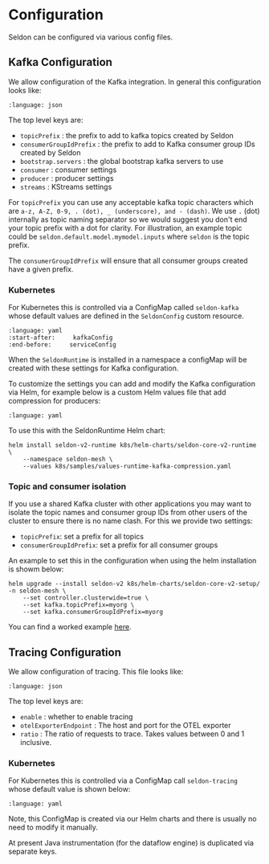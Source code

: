 # Configuration

Seldon can be configured via various config files.

## Kafka Configuration

We allow configuration of the Kafka integration. In general this configuration looks like:

```{literalinclude} ../../../../../scheduler/config/kafka-internal.json
:language: json
```

The top level keys are:

 * `topicPrefix` : the prefix to add to kafka topics created by Seldon
 * `consumerGroupIdPrefix` : the prefix to add to Kafka consumer group IDs created by Seldon
 * `bootstrap.servers` : the global bootstrap kafka servers to use
 * `consumer` : consumer settings
 * `producer` : producer settings
 * `streams` : KStreams settings

For `topicPrefix` you can use any acceptable kafka topic characters which are `a-z, A-Z, 0-9, . (dot), _ (underscore), and - (dash)`. We use `.` (dot) internally as topic naming separator so we would suggest you don't end your topic prefix with a dot for clarity. For illustration, an example topic could be `seldon.default.model.mymodel.inputs` where `seldon` is the topic prefix.

The `consumerGroupIdPrefix` will ensure that all consumer groups created have a given prefix.

### Kubernetes

For Kubernetes this is controlled via a ConfigMap called `seldon-kafka` whose default values are defined in the `SeldonConfig` custom resource.

```{literalinclude} ../../../../../k8s/yaml/components.yaml
:language: yaml
:start-after:     kafkaConfig
:end-before:     serviceConfig
```

When the `SeldonRuntime` is installed in a namespace a configMap will be created with these settings for Kafka configuration.

To customize the settings you can add and modify the Kafka configuration via Helm, for example below is a custom Helm values file that add compression for producers:

```{literalinclude} ../../../../../k8s/samples/values-runtime-kafka-compression.yaml
:language: yaml
```
To use this with the SeldonRuntime Helm chart:

```
helm install seldon-v2-runtime k8s/helm-charts/seldon-core-v2-runtime \
    --namespace seldon-mesh \
    --values k8s/samples/values-runtime-kafka-compression.yaml
```
### Topic and consumer isolation

If you use a shared Kafka cluster with other applications you may want to isolate the topic names and consumer group IDs from other users of the cluster to ensure there is no name clash. For this we provide two settings:

 * `topicPrefix`: set a prefix for all topics
 * `consumerGroupIdPrefix`: set a prefix for all consumer groups

An example to set this in the configuration when using the helm installation is showm below:

```
helm upgrade --install seldon-v2 k8s/helm-charts/seldon-core-v2-setup/ -n seldon-mesh \
    --set controller.clusterwide=true \
    --set kafka.topicPrefix=myorg \
    --set kafka.consumerGroupIdPrefix=myorg
```

You can find a worked example [here](../../examples/k8s-clusterwide.md).


## Tracing Configuration

We allow configuration of tracing. This file looks like:

```{literalinclude} ../../../../../scheduler/config/tracing-internal.json
:language: json
```

The top level keys are:

 * `enable` : whether to enable tracing
 * `otelExporterEndpoint` : The host and port for the OTEL exporter
 * `ratio` : The ratio of requests to trace. Takes values between 0 and 1 inclusive.



### Kubernetes

For Kubernetes this is controlled via a ConfigMap call `seldon-tracing` whose default value is shown below:

```{literalinclude} ../../../../../scheduler/k8s/config/tracing.yaml
:language: yaml
```

Note, this ConfigMap is created via our Helm charts and there is usually no need to modify it manually.

At present Java instrumentation (for the dataflow engine) is duplicated via separate keys.
